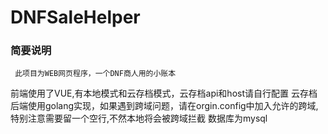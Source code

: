 # DNFSaleHelper
### 简要说明
```
 此项目为WEB网页程序，一个DNF商人用的小账本
```
前端使用了VUE,有本地模式和云存档模式，云存档api和host请自行配置
云存档后端使用golang实现，如果遇到跨域问题，请在orgin.config中加入允许的跨域,特别注意需要留一个空行,不然本地将会被跨域拦截
数据库为mysql